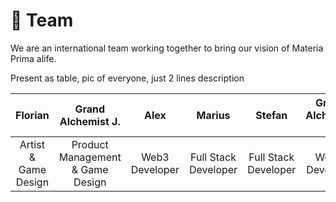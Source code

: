 # 👥 Team

We are an international team working together to bring our vision of Materia Prima alife. 

Present as table, pic of everyone, just 2 lines description 


| Florian | Grand Alchemist J. | Alex | Marius | Stefan | Grand Alchemist D. | Petru |
|---------|-------------------------------|------|--------|--------|-----------------------------|-------|
| <center>Artist & Game Design</center> | <center>Product Management & Game Design</center> | <center>Web3 Developer</center> | <center>Full Stack Developer</center> | <center>Full Stack Developer</center> | <center>Web 3 Developer</center> | <center>Marketing</center> |




